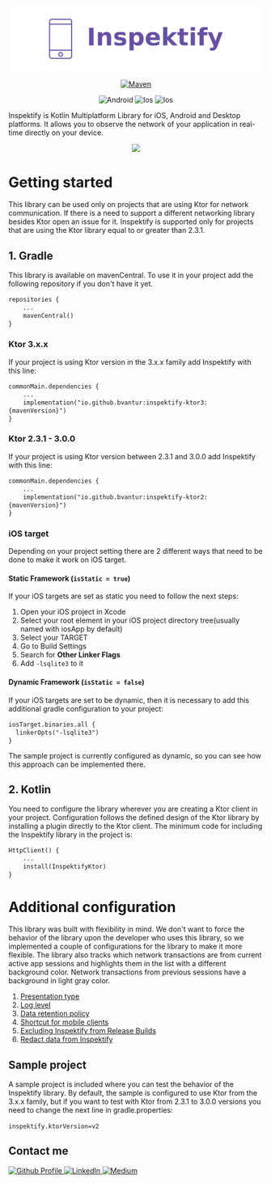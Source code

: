 <p align="center">
  <td><img src="inspektify/screenshots/inspektify_logo.png" width=560></td>
</p>

<p align="center">
  <a href="https://central.sonatype.com/artifact/io.github.bvantur/inspektify-ktor3">
    <img alt="Maven" src="https://img.shields.io/maven-metadata/v.svg?label=mavenVersion&logo=apachemaven&metadataUrl=https%3A%2F%2Frepo1.maven.org%2Fmaven2%2Fio%2Fgithub%2Fbvantur%2Finspektify-ktor3%2Fmaven-metadata.xml" height=30 />
  </a>
</p>
<p align="center">
  <img alt="Android" src="https://img.shields.io/badge/Platform-Android-Blue?style=for-the-badge"/>
  <img alt="Ios" src="https://img.shields.io/badge/Platform-Ios-Blue?style=for-the-badge"/>
  <img alt="Ios" src="https://img.shields.io/badge/Platform-Desktop-Blue?style=for-the-badge"/>
</p>

Inspektify is Kotlin Multiplatform Library for iOS, Android and Desktop platforms. It allows you to
observe the network of your application in real-time directly on your device.

<p align="center">
  <img src="inspektify/screenshots/inspektify.gif" width=320>
</p>

# Getting started

This library can be used only on projects that are using Ktor for network communication. If there is
a need to support a different networking library besides Ktor open an issue for it. Inspektify is
supported only for projects that are using the Ktor library equal to or greater than 2.3.1.

## 1. Gradle

This library is available on mavenCentral. To use it in your project add the following repository if
you don't have it yet.

```
repositories { 
    ...
    mavenCentral()
}
```

### Ktor 3.x.x

If your project is using Ktor version in the 3.x.x family add Inspektify with this line:

```
commonMain.dependencies {
    ...
    implementation("io.github.bvantur:inspektify-ktor3:{mavenVersion}")
}
```

### Ktor 2.3.1 - 3.0.0

If your project is using Ktor version between 2.3.1 and 3.0.0 add Inspektify with this line:

```
commonMain.dependencies {
    ...
    implementation("io.github.bvantur:inspektify-ktor2:{mavenVersion}")
}
```

### iOS target

Depending on your project setting there are 2 different ways that need to be done to make it work on
iOS target.

#### Static Framework (`isStatic = true`)

If your iOS targets are set as static you need to follow the next steps:

1. Open your iOS project in Xcode
2. Select your root element in your iOS project directory tree(usually named with iosApp by default)
3. Select your TARGET
4. Go to Build Settings
5. Search for **Other Linker Flags**
6. Add `-lsqlite3` to it

#### Dynamic Framework (`isStatic = false`)

If your iOS targets are set to be dynamic, then it is necessary to add this additional gradle
configuration to your project:

```
iosTarget.binaries.all {
  linkerOpts("-lsqlite3")
}
```

The sample project is currently configured as dynamic, so you can see how this approach can be
implemented there.

## 2. Kotlin

You need to configure the library wherever you are creating a Ktor client in your project.
Configuration follows the defined design of the Ktor library by installing a plugin directly to the
Ktor client.
The minimum code for including the Inspektify library in the project is:

```
HttpClient() {
    ...
    install(InspektifyKtor)
}
```

# Additional configuration

This library was built with flexibility in mind. We don't want to force the behavior of the library
upon the developer who uses this library, so we implemented a couple of configurations for the
library to make it more flexible. The library also tracks which network transactions are from
current active app sessions and highlights them in the list with a different background color.
Network transactions from previous sessions have a background in light gray color.

1. [Presentation type](docs/PRESENTATION_TYPE.md)
2. [Log level](docs/LOG_LEVEL.md)
3. [Data retention policy](docs/DATA_RETENTION_POLICY.md)
4. [Shortcut for mobile clients](docs/SHORTCUT_FOR_MOBILE_CLIENTS.md)
5. [Excluding Inspektify from Release Builds](docs/EXCLUDING_INSPEKTIFY_FROM_RELEASE_BUILDS.md)
5. [Redact data from Inspektify](docs/EXCLUDING_INSPEKTIFY_FROM_RELEASE_BUILDS.md)

## Sample project

A sample project is included where you can test the behavior of the Inspektify library. By default,
the sample is configured to use Ktor from the 3.x.x family, but if you want to test with Ktor from
2.3.1 to 3.0.0 versions you need to change the next line in gradle.properties:

`inspektify.ktorVersion=v2`

## Contact me

<a href="https://github.com/BVantur">
    <img src="https://skillicons.dev/icons?i=github" alt="Github Profile" width="40" height="40">
</a>
<a href="https://www.linkedin.com/in/bla%C5%BE-vantur-9aa466a0/">
    <img src="https://skillicons.dev/icons?i=linkedin" alt="LinkedIn" width="40" height="40">
</a>
<a href="https://medium.com/@bvantur">
    <img src="https://miro.medium.com/v2/resize:fit:1400/1*psYl0y9DUzZWtHzFJLIvTw.png" alt="Medium" width="40" height="40">
</a>